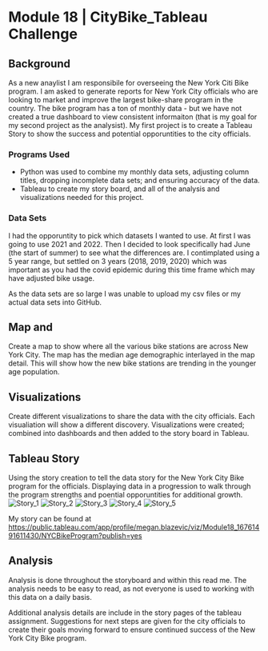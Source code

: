# Module 18 | CityBike_Tableau Challenge 

## Background
As a new anaylist I am responsibile for overseeing the New York Citi Bike program.  I am asked to generate reports for New York City officials who are looking to market and improve the largest bike-share program in the country. 
The bike program has a ton of monthly data - but we have not created a true dashboard to view consistent informaiton (that is my goal for my second project as the analysist). My first project is to create a Tableau Story to show the success and potential opporuntities to the city officials.  

### Programs Used
- Python was used to combine my monthly data sets, adjusting column titles, dropping incomplete data sets; and ensuring accuracy of the data.
- Tableau to create my story board, and all of the analysis and visualizations needed for this project.

### Data Sets
I had the opporuntity to pick which datasets I wanted to use.  At first I was going to use 2021 and 2022.  Then I decided to look specifically had June (the start of summer) to see what the differences are. I contimplated using a 5 year range, but settled on 3 years (2018, 2019, 2020) which was important as you had the covid epidemic during this time frame which may have adjusted bike usage.

As the data sets are so large I was unable to upload my csv files or my actual data sets into GitHub.

## Map and 
Create a map to show where all the various bike stations are across New York City. The map has the median age demographic interlayed in the map detail. This will show how the new bike stations are trending in the younger age population. 

## Visualizations
Create different visualizations to share the data with the city officials. Each visualiation will show a different discovery. Visualizations were created; combined into dashboards and then added to the story board in Tableau.

## Tableau Story
Using the story creation to tell the data story for the New York City Bike program for the officials.  Displaying data in a progression to walk through the program strengths and poential opporuntities for additional growth. 
![Story_1](https://user-images.githubusercontent.com/113635771/218623962-ad3df8e4-8875-49e1-a1c9-1e40800fcbbe.png)
![Story_2](https://user-images.githubusercontent.com/113635771/218623973-4a754eb4-1f63-4aae-a027-4a890b38811a.png)
![Story_3](https://user-images.githubusercontent.com/113635771/218623979-8efc32c8-01d7-4eda-8e12-8a1343e9023d.png)
![Story_4](https://user-images.githubusercontent.com/113635771/218623982-e12c9906-ad99-4b72-9869-484d25cdbaf4.png)
![Story_5](https://user-images.githubusercontent.com/113635771/218623987-0251762c-10a9-4b7c-9152-0a8a1b1c647c.png)

My story can be found at
https://public.tableau.com/app/profile/megan.blazevic/viz/Module18_16761491611430/NYCBikeProgram?publish=yes

## Analysis
Analysis is done throughout the storyboard and within this read me. The analysis needs to be easy to read, as not everyone is used to working with this data on a daily basis. 

Additional analysis details are include in the story pages of the tableau assignment. Suggestions for next steps are given for the city officials to create their goals moving forward to ensure continued success of the New York City Bike program.
